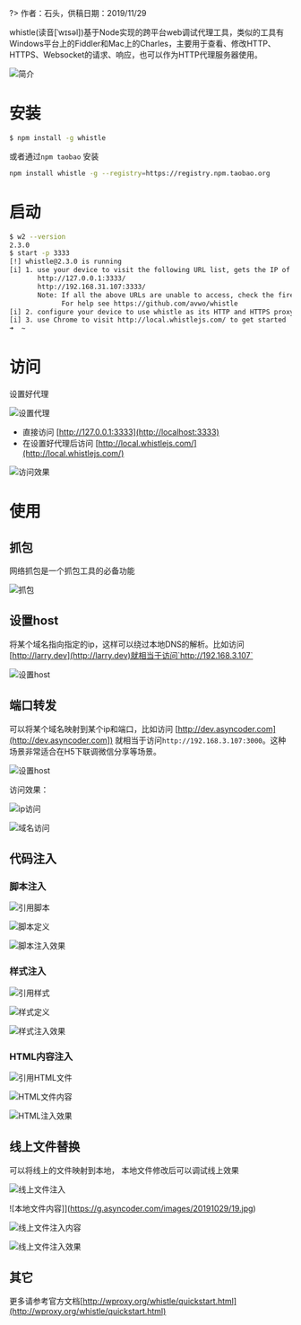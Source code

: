 ?> 作者：石头，供稿日期：2019/11/29

whistle(读音[ˈwɪsəl])基于Node实现的跨平台web调试代理工具，类似的工具有Windows平台上的Fiddler和Mac上的Charles，主要用于查看、修改HTTP、HTTPS、Websocket的请求、响应，也可以作为HTTP代理服务器使用。

![简介](https://g.asyncoder.com/images/20191029/whistle.png)

# 安装

```bash
$ npm install -g whistle
```

或者通过`npm taobao` 安装

```bash
npm install whistle -g --registry=https://registry.npm.taobao.org
```

# 启动

```bash
$ w2 --version
2.3.0
$ start -p 3333
[!] whistle@2.3.0 is running
[i] 1. use your device to visit the following URL list, gets the IP of the URL you can access:
       http://127.0.0.1:3333/
       http://192.168.31.107:3333/
       Note: If all the above URLs are unable to access, check the firewall settings
             For help see https://github.com/avwo/whistle
[i] 2. configure your device to use whistle as its HTTP and HTTPS proxy on IP:3333
[i] 3. use Chrome to visit http://local.whistlejs.com/ to get started
➜  ~
```

# 访问

设置好代理

![设置代理](https://g.asyncoder.com/images/20191029/1.jpg)

- 直接访问 [http://127.0.0.1:3333](http://localhost:3333)
- 在设置好代理后访问 [http://local.whistlejs.com/](http://local.whistlejs.com/)


![访问效果](https://g.asyncoder.com/images/20191029/2.jpg)


#  使用


## 抓包

网络抓包是一个抓包工具的必备功能

![抓包](https://g.asyncoder.com/images/20191029/20.jpg)

## 设置host

将某个域名指向指定的ip，这样可以绕过本地DNS的解析。比如访问[http://larry.dev](http://larry.dev)就相当于访问`http://192.168.3.107`

![设置host](https://g.asyncoder.com/images/20191029/3.jpg)


## 端口转发

可以将某个域名映射到某个ip和端口，比如访问 [http://dev.asyncoder.com](http://dev.asyncoder.com]) 就相当于访问`http://192.168.3.107:3000`。这种场景非常适合在H5下联调微信分享等场景。


![设置host](https://g.asyncoder.com/images/20191029/4.jpg)

访问效果： 

![ip访问](https://g.asyncoder.com/images/20191029/6.jpg)

![域名访问](https://g.asyncoder.com/images/20191029/5.jpg)


## 代码注入

### 脚本注入

![引用脚本](https://g.asyncoder.com/images/20191029/8.jpg)

![脚本定义](https://g.asyncoder.com/images/20191029/9.jpg)

![脚本注入效果](https://g.asyncoder.com/images/20191029/7.jpg)


### 样式注入


![引用样式](https://g.asyncoder.com/images/20191029/10.jpg)

![样式定义](https://g.asyncoder.com/images/20191029/11.jpg)

![样式注入效果](https://g.asyncoder.com/images/20191029/12.jpg)

### HTML内容注入

![引用HTML文件](https://g.asyncoder.com/images/20191029/13.jpg)

![HTML文件内容](https://g.asyncoder.com/images/20191029/14.jpg)

![HTML注入效果](https://g.asyncoder.com/images/20191029/15.jpg)


## 线上文件替换

可以将线上的文件映射到本地， 本地文件修改后可以调试线上效果

![线上文件注入](https://g.asyncoder.com/images/20191029/16.jpg)

![本地文件内容]](https://g.asyncoder.com/images/20191029/19.jpg)

![线上文件注入内容](https://g.asyncoder.com/images/20191029/18.jpg)


![线上文件注入效果](https://g.asyncoder.com/images/20191029/17.jpg)


## 其它

更多请参考官方文档[http://wproxy.org/whistle/quickstart.html](http://wproxy.org/whistle/quickstart.html)





